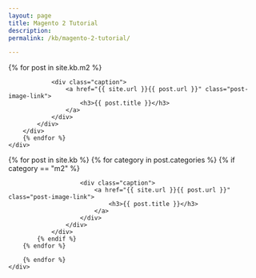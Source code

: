 ```yaml
---
layout: page
title: Magento 2 Tutorial
description: 
permalink: /kb/magento-2-tutorial/

---
```




<div class="container">
	<div class="row previews">
		{% for post in site.kb.m2 %}
		<div class="col-lg-4 col-sm-6">
			<div class="thumbnail">
				
				<div class="caption">
					<a href="{{ site.url }}{{ post.url }}" class="post-image-link">
	                    <h3>{{ post.title }}</h3>
	                </a>
				</div>
			</div>
		</div>	  
		{% endfor %}
	</div>
</div>





<div class="container">
	<div class="row previews">
		{% for post in site.kb %}
		{% for category in post.categories %}
			{% if category == "m2" %}
				<div class="col-lg-4 col-sm-6">
					<div class="thumbnail">
						
						<div class="caption">
							<a href="{{ site.url }}{{ post.url }}" class="post-image-link">
			                    <h3>{{ post.title }}</h3>
			                </a>
						</div>
					</div>
				</div>	 
			{% endif %}
		{% endfor %}
		 
		{% endfor %}
	</div>
</div>